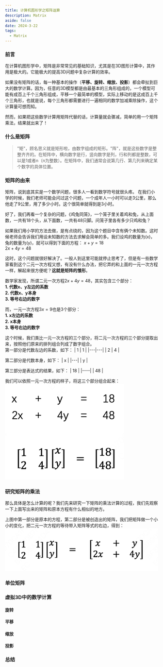```yaml
---
title: 计算机图形学之矩阵运算
description: Matrix
aside: false
date: 2024-3-22
tags:
  - Matrix
---
```


### 前言

  在计算机图形学中，矩阵是非常常见的基础知识，尤其是在3D图形计算中，其作用是极大的。它能极大的提高3D问题中复杂计算的效率。
  
  如果没有矩阵的话，每一种基本的操作（**平移、旋转、缩放、投影**）都会牵扯到巨大的数学计算。因为，任意的3D模型都是由最基本的三角形组成的，一个模型可能有成百上千个三角形组成，平移一个最简单的模型，实际上移动的是这成百上千个三角形，也就是说，每个三角形都需要进行一遍相同的数学加减乘除操作，这个计算量可想而知。
  
  然而，如果把这些数学计算用矩阵代替的话，计算量就会骤减，简单的用一个矩阵乘法，结果就出来了！

### 什么是矩阵

> "矩"，顾名思义就是矩形啦，由数字组成的矩形。"阵"，就是这些数字是整整齐齐的。在矩阵中，横向数字是行，竖向数字是列，行和列都是整数，可以是1或者n（n为整数）。在矩阵中，我们通常会说第几行、第几列来确定某个数字的具体位置。

### 矩阵的由来

矩阵，说到底其实是一个数学问题，很多人一看到数学符号就很头疼。
在我们小学的时候，我们老师可能会问过这个问题，一个成年人一小时可以走3公里，那么他走了9公里，用了多少小时。这个很简单就得到是3小时。

好了，我们再看一个复杂的问题，《鸡兔同笼》，一个笼子里关着鸡和兔，从上面数，一共有18个头，从下面数，一共有48只脚。问笼子里各有多少只鸡和兔？

如果我们用小学的方法去做，是有点绕的，因为这个题目中含有俩个未知数。这时候老师会告诉我们用设未知数的方法去求解会简单的多。我们设鸡的数量为(x)，兔的数量为(y)，就可以得到下面的方程：
$x+y=18$  
$2x+4y=48$

这时，这个问题就很好解决了。一般人到这里可能就停止思考了，但是有一些数学家看到这个二元一次方程又想，有没有什么办法，把它弄的和上面的一元一次方程一样，解起来很方便呢？**这就是矩阵的雏形**。

数学家发现，所谓二元一次方程$2x+4y=48$，其实包含三个部分：  
**1. 代数x、y左边的系数**  
**2. 代数x、y本身**  
**3. 等号右边的数字**

而，一元一次方程$3x=9$也是3个部分：  
**1. x左边的系数**  
**2. x本身**  
**3. 等号右边的数字**

这个时候，我们类比一元一次方程的三个部分，将二元一次方程的三个部分提取出来，按照他们原来的排列组合列成了数字组合。  
第一部分是代数左边的系数，如下：
| 1 | 1 |
|---|---|
| 2 | 4 |

第二部分是代数本身，如下：
| x |
|---|
| y |

第三部分是表达式的结果，如下：
| 18 |
|----|
| 48 |

我们可以依照一元一次方程的样子，将这三个部分组合起来：
![方程式](../images/matrix-quation1.png)

### 研究矩阵的乘法
那么具体是怎么计算的呢？我们先来研究一下矩阵的乘法计算的过程，我们先观察一下上面写出来的矩阵和原本方程有什么相似的地方。

上图中第一部分是原本的方程，第二部分是被创造出的矩阵，我们把矩阵做一个小小的变化，把二元一次方程的等待带入矩阵等式的右边，得到：
![方程式](../images/matrix-quation2.png)

### 单位矩阵

### 虚拟3D中的数学计算

#### 旋转

#### 平移

#### 缩放

#### 投影

### 总结